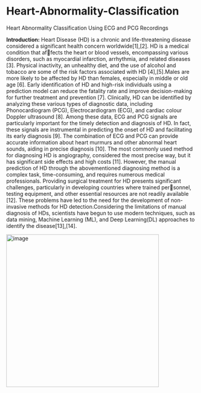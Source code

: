 # Heart-Abnormality-Classification
Heart Abnormality Classification Using ECG and PCG Recordings 



**Introduction:** Heart Disease (HD) is a chronic and life-threatening disease considered a significant health concern worldwide[1],[2]. HD is a medical condition that affects the heart or blood vessels, encompassing various disorders, such as myocardial infarction, arrhythmia, and related diseases [3]. Physical inactivity, an unhealthy diet, and the use of alcohol and tobacco are some of the risk factors associated with HD [4],[5].Males are more likely to be affected by HD than females, especially in middle or old age [6]. Early identification of HD and high-risk individuals using a prediction model can reduce the fatality rate and improve decision-making for further treatment and prevention [7]. Clinically, HD can be identified by analyzing these various types of diagnostic data, including Phonocardiogram (PCG), Electrocardiogram (ECG), and cardiac colour Doppler ultrasound [8]. Among these data, ECG and PCG signals are particularly important for the timely detection and diagnosis of HD. In fact, these signals are instrumental in predicting the onset of HD and facilitating its early diagnosis [9]. The combination of ECG and PCG can provide accurate information about heart murmurs and other abnormal heart sounds, aiding in precise diagnosis [10]. The most commonly used method for diagnosing HD is angiography, considered the most precise way, but it has significant side effects and high costs [11]. However, the manual prediction of HD through the abovementioned diagnosing method is a complex task, time-consuming, and requires numerous medical professionals. Providing surgical treatment for HD presents significant challenges, particularly in developing countries where trained personnel, testing equipment, and other essential resources are not readily available [12]. These problems have led to the need for the development of non-invasive methods for HD detection.Considering the limitations of manual diagnosis of HDs, scientists have begun to use modern techniques, such as data mining, Machine Learning (ML), and Deep Learning(DL) approaches to identify the disease[13],[14].


<img width="404" alt="image" src="https://github.com/user-attachments/assets/752d5ed1-675e-438b-961d-659be0561a51" />



